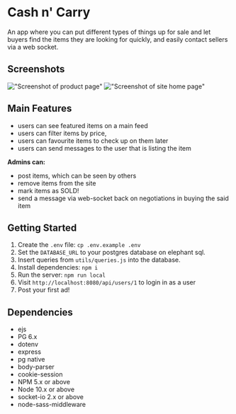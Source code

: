 # Cash n' Carry

An app where you can put different types of things up for sale and let buyers find the items they are looking for quickly, and easily contact sellers via a web socket.

## Screenshots

!["Screenshot of product page"](https://github.com/endonoh0/cash_n_carry/blob/master/docs/product-site.png?raw=true)
!["Screenshot of site home page"](https://github.com/endonoh0/cash_n_carry/blob/master/docs/product-page.png?raw=true)

## Main Features
- users can see featured items on a main feed
- users can filter items by price,
- users can favourite items to check up on them later
- users can send messages to the user that is listing the item

**Admins can:**
- post items, which can be seen by others
- remove items from the site
- mark items as SOLD!
- send a message via web-socket back on negotiations in buying the said item


## Getting Started
1. Create the `.env` file: `cp .env.example .env`
2. Set the `DATABASE_URL` to your postgres database on elephant sql.
3. Insert queries from `utils/queries.js` into the database.
3. Install dependencies: `npm i`
5. Run the server: `npm run local`
6. Visit `http://localhost:8080/api/users/1` to login in as a user
7. Post your first ad!

## Dependencies

- ejs
- PG 6.x
- dotenv
- express
- pg native
- body-parser
- cookie-session
- NPM 5.x or above
- Node 10.x or above
- socket-io 2.x or above
- node-sass-middleware
